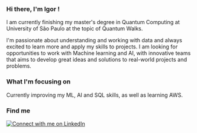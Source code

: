 ### Hi there, I'm Igor !

I am currently finishing my master's degree in Quantum Computing at University of São Paulo at the topic of Quantum Walks. 

I'm passionate about understanding and working with data and always excited to learn more and apply my skills to projects. I am looking for opportunities to work with Machine learning and AI, with innovative teams that aims to develop great ideas and solutions to real-world projects and problems.

### What I'm focusing on

Currently improving my ML, AI and SQL skills, as well as learning AWS.

### Find me
[![Connect with me on LinkedIn](https://img.shields.io/badge/-Connect%20with%20me%20on%20LinkedIn-blue?style=flat-square&logo=Linkedin&logoColor=white&link=https://www.linkedin.com/in/charles-cheng-4b2020186/)](https://www.linkedin.com/in/igorcruz91/)
